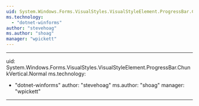 ```yaml
---
uid: System.Windows.Forms.VisualStyles.VisualStyleElement.ProgressBar.ChunkVertical
ms.technology: 
  - "dotnet-winforms"
author: "stevehoag"
ms.author: "shoag"
manager: "wpickett"
---
```


---
uid: System.Windows.Forms.VisualStyles.VisualStyleElement.ProgressBar.ChunkVertical.Normal
ms.technology: 
  - "dotnet-winforms"
author: "stevehoag"
ms.author: "shoag"
manager: "wpickett"
---

